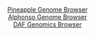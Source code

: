 <div id="Pineapple_Genome_Browser" align="center">
  <a href="https://igv.org/app/?sessionURL=blob:zZRdT9swGIX_iyXQJqX5bBISCU0plJVRGGsbyopQ5CROYnDs1HbSL_W_z6BNuxkSvdg0yRf2K9vvOcePvAMd4gIzCkJg65arWxbQgKjYagrrhqAbWCMBwgISgTTAUYE4ohkC4Q4UUEgYT8bqZCVlI0LDwLLp1ZCWTBeODmu4ZRSuhJ6x2jhjhMCUcSgZF8aAw44ZuOx6K5TCptFVb0d3jRxKaEDSVIwKZjSIlslK3Zf8KiUloqxGSd0SiV8FJEqP0pjrBfwUzadRliEhrtDmMj.Nri6jO2cYLz57Z4v462gee_PjKS4plC1Hp_F2MYui6GJptdXgy71b3rbirLTuz31x5JwfD9cN5kicWr514ruea5sqGExztP6fPKuBD_T97B3ZFze02owXruXOSH8UD.xyyL.N70fRG873GiAsaxUJIKu4H1qm5pie5tpe72VqnWimGah8OMMgfHjUgOQwe1bbH3ZAbhrFCxBo2b6iowHGc8RB2AtM07eCwHb7ft8MAmuv7UDLyd8L9yKeBL5pR7btJQUmUsGcJ4I2QoeU6l1W6OX2wDQ3edb5lX.ytpdH9mBElk_zWXp9_mSn08n1mxyp5q9PqKy.R9M_Ie89QnSZHoobmXgTBdxWpVNem32ngbPn7.J2PV6P7OFd_48RvfxBh8VTMF5Dqfarilr.ZK6DHEMqVaHDAqeYYLmZqyTZCoSW7Sh0QcYIUywCXqYfTM3ULNf8.BtRZ_.4_wE-">Pineapple Genome Browser</a>
</div>
<div id="Alphonso_Genome_Browser" align="center">
  <a href="https://igv.org/app/?sessionURL=blob:zZJfa9swFMW_i2BlA8eW7cSODGWkaZp27RKavzSlGMWWHbWy5EmynTTku08LG3vpoHnYGOhBulzpnnP024OaSEUFBxHwbLdjuy6wgNqIZoqLkpERLogCUYaZIhaQJCOS8ISAaA8yrDSeT.7MzY3WpYoch.qyVWCeC1v5Ni7wq.C4UXYiCqcvGMNrIbEWUjkXEtfCoXndasgal6VtZvt2x0mxxg5m5UZwJZyS8DxuzHvxr1KcEy4KEhcV0_QoIDZ6jMbUzvDn3nLaSxKi1C3Z3aTnvdub3sIfzFfDoL.aj6.X82B5NqU5x7qS5Lzqo4FbpMUgQZfjavI8fHguaxx4Ack_.Jdng21JJVHnbuh2Q4SCsGuCoTwl2__Js1n0RN.jidoOUMbGd_NMXt5f34.Gs3zlfRktbt70jcDBAkwkleEAJBsZRi60fBhYHS9o_di6XQtCZNKRgoLo8ckCWuLkxbQ_7oHelYYWoMi36giOBYRMiQRRC0EYugh5nXbYhgi5B2sPKsn.XrRX8wkKodfzvCDOKNMG5TRWvFQ25tyuk8zOX0_MksBVXwyuJHbDovk6lMn4qk38DgxmL3_I0gJm9PH7jNH3KPon1L1HiK3Xp6K29Wasbi_7i.XDUC0urqf5c.b163yTNG_F04XG7GnRZEIWWJt.UzHHn7TVWFLMtSnUVNE1ZVTvliZF0YDI9XwDLUgEE4ZCIPP1R2hBy.3AT7_h9A9Ph.8-">Alphonso Genome Browser</a>
</div>


<div id="DAF_Genomics_Browser" align="center">
  <a href="https://ink-blot.github.io/?sessionURL=blob:tZFra9swFIb_i6D9ZDu.OzaE4a5t2rVkW1InLKWEE_s4didZriQ3TUP..4TbMdiFMehAEhLn8r46z548opA1b0hCXMsJLMchBpEV386AtRQnwFCSpAQq0SACSxTY5EiSPSlBKsim17qyUqqVyWBQQGlusOGszqUlPQtaU_JOVahTTdcCBs.8ga20cs50soIB0LbijeQDyHOU0rQHLTab1Rb08T226lviinVU1b3qSpvQxgqrBO22bgp8.ouR_6CsV_0uXczSvv4Kd5fFKL26TOfeWbYch..X2ceLRRYujmf1pgHVCRzt5ovhw7ksxtGHSUfbI_eEfZo619vP2U00PPJOj8.e2lqgHDmRM4yCMPBicjAI5XmnIZC8Ek7i.EbkDg3X983XqxeEegqC1yS5vTOIEpB_1em3e6J2rUZFJD50PTWDcFGgIIkZ23bkxLEb.JFvx7FzMPakE_SNWZ5n0ziy3dR1Q2sNTOuXNe0HqIV.Db4VyJ866_2voPx5G1B6cXo_Plmvv0x2j2I5uRfjzfM0_x0m39bu__itkgsGSodenq9QgGo1ho36QcU73B2.AQ--">DAF Genomics Browser</a>
</div>
